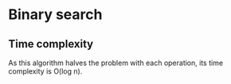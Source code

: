 # Binary search

## Time complexity

As this algorithm halves the problem with each operation, its time complexity is O(log n).
